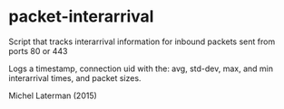 packet-interarrival
===================

Script that tracks interarrival information for inbound packets sent from ports 80 or 443

Logs a timestamp, connection uid with the: avg, std-dev, max, and min interarrival times, and packet sizes.

Michel Laterman (2015)
